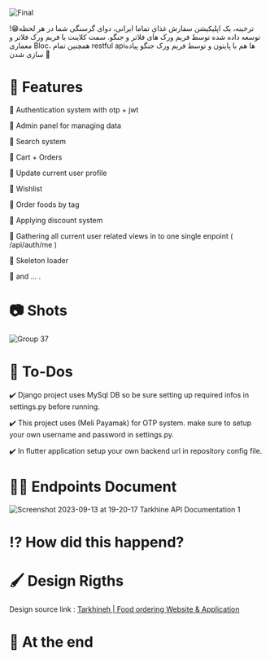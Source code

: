 ![Final](https://github.com/YOUSSSOF/Tarkhine/assets/93007857/0f475e9c-c3d4-45d6-8fec-f31aa56c8500)

ترخینه، یک اپلیکیشن سفارش غذایِ تماما ایرانی، دوای گرسنگی شما در هر لحظه😁! توسعه داده شده توسط فریم ورک های فلاتر و جنگو. سمت کلاینت با فریم ورک فلاتر و معماری Bloc، همچنین تمام restful apiها هم با پایتون و توسط فریم ورک جنگو پیاده سازی شدن 🚀

# 🧛 Features

📌 Authentication system with otp + jwt

📌 Admin panel for managing data

📌 Search system

📌 Cart + Orders

📌 Update current user profile

📌 Wishlist

📌 Order foods by tag

📌 Applying discount system

📌 Gathering all current user related views in to one single enpoint ( /api/auth/me )

📌 Skeleton loader

📌 and ... .

# 📷 Shots

![Group 37](https://github.com/YOUSSSOF/Tarkhine/assets/93007857/5cb7af71-436e-4434-808a-f42c84a328a9)

# 🎯 To-Dos
✔️ Django project uses MySql DB so be sure setting up required infos in settings.py before running.

✔️ This project uses (Meli Payamak) for OTP system. make sure to setup your own username and password in settings.py.

✔️ In flutter application setup your own backend url in repository config file.


# 👨‍💻 Endpoints Document

![Screenshot 2023-09-13 at 19-20-17 Tarkhine API Documentation 1](https://github.com/YOUSSSOF/Tarkhine/assets/93007857/3bbbba2c-efff-459b-82b0-23c1a313f0bd)

# ⁉ How did this happend?


# 🖌️ Design Rigths
Design source link : <a href="https://www.figma.com/community/file/1231631272542945983/Tarkhineh-%7C-Food-ordering-Website-%26-Application">Tarkhineh | Food ordering Website & Application<a/>

# 🎤 At the end

